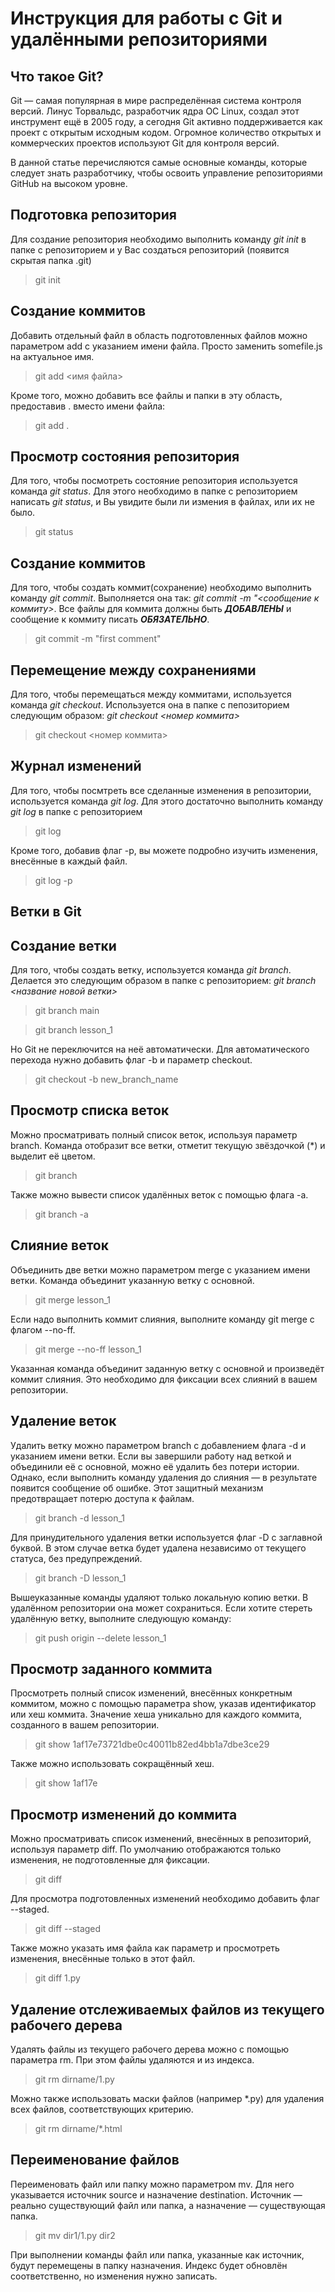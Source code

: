  # Инструкция для работы с Git и удалёнными репозиториями

## Что такое Git?

Git — самая популярная в мире распределённая система контроля версий. Линус Торвальдс, разработчик ядра ОС Linux, создал этот инструмент ещё в 2005 году, а сегодня Git активно поддерживается как проект с открытым исходным кодом. Огромное количество открытых и коммерческих проектов используют Git для контроля версий.

В данной статье перечисляются самые основные команды, которые следует знать разработчику, чтобы освоить управление репозиториями GitHub на высоком уровне.

## Подготовка репозитория

Для создание репозитория необходимо выполнить команду *git init*  в папке с репозиторием и у Вас создаться репозиторий (появится скрытая папка .git)

> git init

## Создание коммитов

Добавить отдельный файл в область подготовленных файлов можно параметром add с указанием имени файла. Просто заменить somefile.js на актуальное имя.

> git add <имя файла>

Кроме того, можно добавить все файлы и папки в эту область, предоставив . вместо имени файла:

> git add .

## Просмотр состояния репозитория
Для того, чтобы посмотреть состояние репозитория используется команда *git status*. Для этого необходимо в папке с репозиторием написать *git status*, и Вы увидите были ли измения в файлах, или их не было.

> git status

## Создание коммитов
Для того, чтобы создать коммит(сохранение) необходимо выполнить команду *git commit*. Выполняется она так: *git commit -m "<сообщение к коммиту>*. Все файлы для коммита должны быть ***ДОБАВЛЕНЫ*** и сообщение к коммиту писать ***ОБЯЗАТЕЛЬНО***.

> git commit -m "first comment"

## Перемещение между сохранениями
Для того, чтобы перемещаться между коммитами, используется команда *git checkout*. Используется она в папке с пепозиторием следующим образом: *git checkout <номер коммита>*

> git checkout <номер коммита>

## Журнал изменений
Для того, чтобы посмтреть все сделанные изменения в репозитории, используется команда *git log*. Для этого достаточно выполнить команду *git log* в папке с репозиторием

> git log 

Кроме того, добавив флаг -p, вы можете подробно изучить изменения, внесённые в каждый файл.

> git log -p

## Ветки в Git

## Создание ветки

Для того, чтобы создать ветку, используется команда *git branch*. Делается это следующим образом в папке с репозиторием: *git branch <название новой ветки>*

> git branch main 

> git branch lesson_1

Но Git не переключится на неё автоматически. Для автоматического перехода нужно добавить флаг -b и параметр checkout.

> git checkout -b new_branch_name


## Просмотр списка веток

Можно просматривать полный список веток, используя параметр branch. Команда отобразит все ветки, отметит текущую звёздочкой (*) и выделит её цветом.

> git branch


Также можно вывести список удалённых веток с помощью флага -a.

> git branch -a


## Слияние веток

Объединить две ветки можно параметром merge с указанием имени ветки. Команда объединит указанную ветку с основной.

> git merge lesson_1


Если надо выполнить коммит слияния, выполните команду git merge с флагом --no-ff.

> git merge --no-ff lesson_1


Указанная команда объединит заданную ветку с основной и произведёт коммит слияния. Это необходимо для фиксации всех слияний в вашем репозитории.


## Удаление веток

Удалить ветку можно параметром branch с добавлением флага -d и указанием имени ветки. Если вы завершили работу над веткой и объединили её с основной, можно её удалить без потери истории. Однако, если выполнить команду удаления до слияния — в результате появится сообщение об ошибке. Этот защитный механизм предотвращает потерю доступа к файлам.

> git branch -d lesson_1


Для принудительного удаления ветки используется флаг -D с заглавной буквой. В этом случае ветка будет удалена независимо от текущего статуса, без предупреждений.

> git branch -D lesson_1


Вышеуказанные команды удаляют только локальную копию ветки. В удалённом репозитории она может сохраниться. Если хотите стереть удалённую ветку, выполните следующую команду:

> git push origin --delete lesson_1

## Просмотр заданного коммита

Просмотреть полный список изменений, внесённых конкретным коммитом, можно с помощью параметра show, указав идентификатор или хеш коммита. Значение хеша уникально для каждого коммита, созданного в вашем репозитории.

> git show 1af17e73721dbe0c40011b82ed4bb1a7dbe3ce29

Также можно использовать сокращённый хеш.

> git show 1af17e

## Просмотр изменений до коммита

Можно просматривать список изменений, внесённых в репозиторий, используя параметр diff. По умолчанию отображаются только изменения, не подготовленные для фиксации.

> git diff


Для просмотра подготовленных изменений необходимо добавить флаг --staged.

> git diff --staged


Также можно указать имя файла как параметр и просмотреть изменения, внесённые только в этот файл.

> git diff 1.py

## Удаление отслеживаемых файлов из текущего рабочего дерева

Удалять файлы из текущего рабочего дерева можно с помощью параметра rm. При этом файлы удаляются и из индекса.

> git rm dirname/1.py


Можно также использовать маски файлов (например *.py) для удаления всех файлов, соответствующих критерию.

> git rm dirname/*.html

## Переименование файлов

Переименовать файл или папку можно параметром mv. Для него указывается источник source и назначение destination. Источник — реально существующий файл или папка, а назначение — существующая папка.

> git mv dir1/1.py dir2

При выполнении команды файл или папка, указанные как источник, будут перемещены в папку назначения. Индекс будет обновлён соответственно, но изменения нужно записать.


